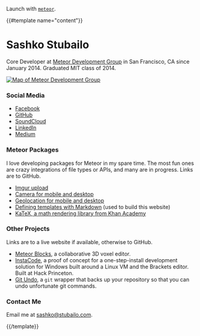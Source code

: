 Launch with [`meteor`](http://meteor.com).

{{#template name="content"}}

Sashko Stubailo
==============

Core Developer at [Meteor Development Group](http://meteor.com) in San Francisco, CA since January 2014. Graduated MIT class of 2014.

[![Map of Meteor Development Group](http://maps.googleapis.com/maps/api/staticmap?center=140%2010th%20street,san%20francisco&zoom=15&size=500x150&markers=140%2010th%20street,san%20francisco&scale=2)](https://www.google.com/maps/place/Meteor+Development+Group/@37.77466,-122.415424,17z/data=!3m1!4b1!4m2!3m1!1s0x8085809d09beac4f:0x5c17d9aefce604ba)

### Social Media

- [Facebook](https://www.facebook.com/sashko)
- [GitHub](https://github.com/stubailo)
- [SoundCloud](https://soundcloud.com/dj-mashko)
- [LinkedIn](https://www.linkedin.com/pub/oleksandr-stubailo/14/798/13a)
- [Medium](https://medium.com/@stubailo)

### Meteor Packages

I love developing packages for Meteor in my spare time. The most fun ones are crazy integrations of file types or APIs, and many are in progress. Links are to GitHub.

- [Imgur upload](https://github.com/stubailo/meteor-imgur)
- [Camera for mobile and desktop](https://github.com/meteor/mobile-packages/tree/master/packages/mdg:camera)
- [Geolocation for mobile and desktop](https://github.com/meteor/mobile-packages/tree/master/packages/mdg:geolocation)
- [Defining templates with Markdown](https://github.com/stubailo/meteor-markdown-templating) (used to build this website)
- [KaTeX, a math rendering library from Khan Academy](https://github.com/stubailo/meteor-katex)

### Other Projects

Links are to a live website if available, otherwise to GitHub.

- [Meteor Blocks](http://3d.meteor.com/), a collaborative 3D voxel editor.
- [InstaCode](https://github.com/stubailo/InstaCode), a proof of concept for a one-step-install development solution for Windows built around a Linux VM and the Brackets editor. Built at Hack Princeton.
- [Git Undo](https://github.com/zhangela/git-undo), a `git` wrapper that backs up your repository so that you can undo unfortunate git commands.

### Contact Me

Email me at [sashko@stubailo.com](mailto:sashko@stubailo.com).


{{/template}}
